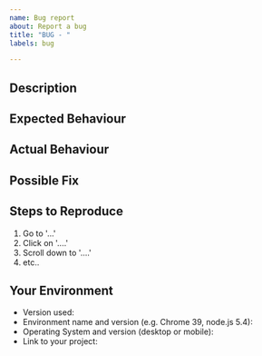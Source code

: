 ```yaml
---
name: Bug report
about: Report a bug 
title: "BUG - "
labels: bug

---
```

<!--- Provide a general summary of the issue in the Title above -->

## Description
<!--- Provide a more detailed introduction to the issue itself, and why you consider it to be a bug. What about it is functioning incorrectly or not as expected?-->

## Expected Behaviour
<!--- Tell us what should happen -->

## Actual Behaviour
<!--- Tell us what happens instead -->

## Possible Fix
<!--- Not obligatory, but suggest a fix or reason for the bug -->

## Steps to Reproduce
<!--- Provide a link to a live example, or an unambiguous set of steps to>
<!--- reproduce this bug. Include code to reproduce, if relevant -->
1. Go to '...'
1. Click on '....'
1. Scroll down to '....'
1. etc..

## Your Environment
<!--- Include as many relevant details about the environment you experienced the bug in -->
* Version used:
* Environment name and version (e.g. Chrome 39, node.js 5.4):
* Operating System and version (desktop or mobile):
* Link to your project:
